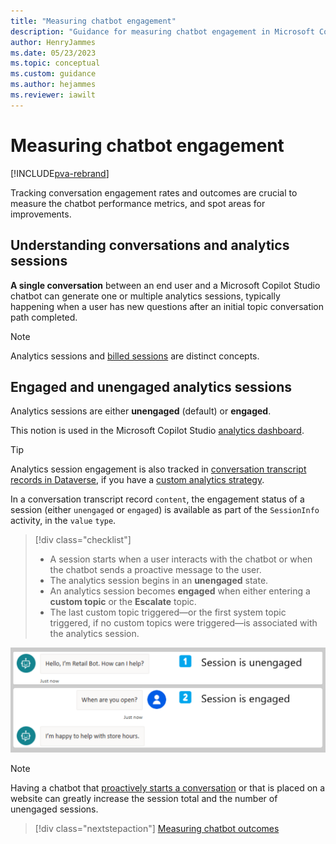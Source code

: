 ```yaml
---
title: "Measuring chatbot engagement"
description: "Guidance for measuring chatbot engagement in Microsoft Copilot Studio."
author: HenryJammes
ms.date: 05/23/2023
ms.topic: conceptual
ms.custom: guidance
ms.author: hejammes
ms.reviewer: iawilt
---
```


# Measuring chatbot engagement

[!INCLUDE[pva-rebrand](../includes/pva-rebrand.md)]

Tracking conversation engagement rates and outcomes are crucial to measure the chatbot performance metrics, and spot areas for improvements.

## Understanding conversations and analytics sessions

 **A single conversation** between an end user and a Microsoft Copilot Studio chatbot can generate one or multiple analytics sessions, typically happening when a user has new questions after an initial topic conversation path completed.

> [!NOTE]
> Analytics sessions and [billed sessions](/power-virtual-agents/preview/analytics-billed-sessions) are distinct concepts.

## Engaged and unengaged analytics sessions

Analytics sessions are either **unengaged** (default) or **engaged**.

This notion is used in the Microsoft Copilot Studio [analytics dashboard](/power-virtual-agents/preview/analytics-summary).

> [!TIP]
> Analytics session engagement is also tracked in [conversation transcript records in Dataverse](../analytics-sessions-transcripts.md), if you have a [custom analytics strategy](./custom-analytics-strategy.md).

In a conversation transcript record `content`, the engagement status of a session (either `unengaged` or `engaged`) is available as part of the `SessionInfo` activity, in the `value` `type`.

> [!div class="checklist"]
>
> - A session starts when a user interacts with the chatbot or when the chatbot sends a proactive message to the user.
> - The analytics session begins in an **unengaged** state.
> - An analytics session becomes **engaged** when either entering a **custom topic** or the **Escalate** topic.
> - The last custom topic triggered—or the first system topic triggered, if no custom topics were triggered—is associated with the analytics session.

 ![Chatbot engagement](./media/chatbot-engagement.png)

> [!NOTE]
> Having a chatbot that [proactively starts a conversation](/power-virtual-agents/configure-bot-greeting) or that is placed on a website can greatly increase the session total and the number of unengaged sessions.

> [!div class="nextstepaction"]
> [Measuring chatbot outcomes](measuring-outcomes.md)
